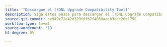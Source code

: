 ```yaml
---
title: '"Descargue el [!DNL Upgrade Compatibility Tool]"'
description: Siga estos pasos para descargar el [!DNL Upgrade Compatibility Tool] para su proyecto de Adobe Commerce.
source-git-commit: ee949c72e42d329fdfb7f4068aeeb3cdc20e1758
workflow-type: tm+mt
source-wordcount: '13'
ht-degree: 0%

---
```



